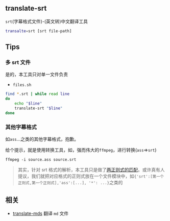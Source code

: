 ## translate-srt

`srt`(字幕格式文件)-(英文转)中文翻译工具

```bash
transalte=srt [srt file-path]
```

## Tips

### 多 srt 文件

是的，本工具只对单一文件负责

- `files.sh`

```bash
find *.srt | while read line
do
    echo "$line"
    translate-srt "$line"
done
```

### 其他字幕格式

如`ass`...之类的其他字幕格式，抱歉。

给个提示，就是使用转换工具，如，强而伟大的`ffmpeg`，进行转换(`ass`=>`srt`)

```
ffmpeg -i source.ass source.srt
```

> 其实，针对 srt 格式的解析，本工具只是做了[两正则式的匹配](./tranSrt.js#L7)。或许真有人提议，我们就把对应格式的正则式放在一个文件模块中，如`{'srt':[第一个正则式,第一个正则式],'ass':[...], '*': ...}`之类的

## 相关

- [translate-mds](https://github.com/chinanf-boy/translate-mds) 翻译 `md` 文件
